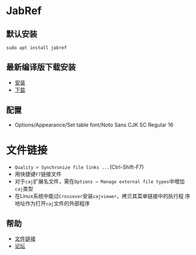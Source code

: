 # JabRef

## 默认安装
```
sudo apt install jabref
```

## 最新编译版下载安装

- [安装](https://help.jabref.org/en/Installation)
- [下载](http://builds.jabref.org/master/)

## 配置

- Options/Appearance/Set table font/Noto Sans CJK SC Regular 16

# 文件链接

- `Quality > Synchronize file links ...`(Ctrl-Shift-F7)
- 用快捷键`F7`链接文件
- 对于`caj`扩展名文件，需在`Options → Manage external file types`中增加
  `caj`类型
- 在Linux系统中能过`Crossover`安装`cajviewer`，拷贝其菜单链接中的执行程
  序地址作为打开`caj`文件的外部程序

## 帮助

- [文件链接](https://help.jabref.org/en/FileLinks)
- [论坛](http://discourse.jabref.org/)


